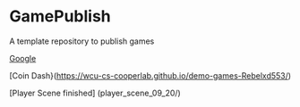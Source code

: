 # GamePublish

A template repository to publish games

[Google](https://www.google.co.uk/)

[Coin Dash}(https://wcu-cs-cooperlab.github.io/demo-games-Rebelxd553/)

[Player Scene finished] (player_scene_09_20/)

